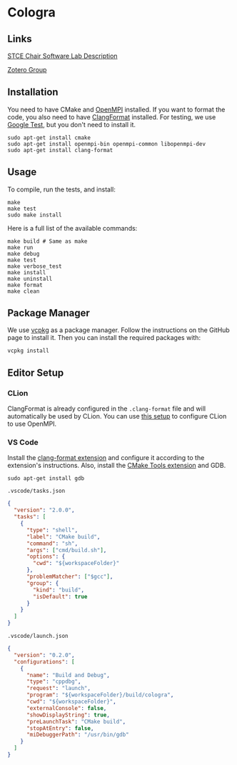 # Cologra

## Links

[STCE Chair Software Lab
Description](https://www.stce.rwth-aachen.de/teaching/winter-2024-25/software-lab-parallel-graph-algorithms)

[Zotero Group](https://www.zotero.org/groups/5682542/parallel_graph_algorithms)

## Installation

You need to have CMake and
[OpenMPI](https://docs.open-mpi.org/en/v5.0.x/launching-apps/quickstart.html)
installed. If you want to format the code, you also need to have
[ClangFormat](https://clang.llvm.org/docs/ClangFormat.html) installed. For
testing, we use [Google Test](https://github.com/google/googletest), but you
don't need to install it.

```shell
sudo apt-get install cmake
sudo apt-get install openmpi-bin openmpi-common libopenmpi-dev
sudo apt-get install clang-format
```

## Usage

To compile, run the tests, and install:

```shell
make
make test
sudo make install
```

Here is a full list of the available commands:

```shell
make build # Same as make
make run
make debug
make test
make verbose_test
make install
make uninstall
make format
make clean
```

## Package Manager

We use [vcpkg](https://github.com/Microsoft/vcpkg) as a package manager. Follow
the instructions on the GitHub page to install it. Then you can install the
required packages with:

```shell
vcpkg install
```

## Editor Setup

### CLion

ClangFormat is already configured in the `.clang-format` file and will
automatically be used by CLion. You can use [this
setup](https://www.jetbrains.com/help/clion/openmpi.html) to configure CLion to
use OpenMPI.

### VS Code

Install the [clang-format
extension](https://marketplace.visualstudio.com/items?itemName=xaver.clang-format)
and configure it according to the extension's instructions.
Also, install the [CMake Tools
extension](https://marketplace.visualstudio.com/items?itemName=ms-vscode.cmake-tools)
and GDB.

```shell
sudo apt-get install gdb
```

`.vscode/tasks.json`

```json
{
  "version": "2.0.0",
  "tasks": [
    {
      "type": "shell",
      "label": "CMake build",
      "command": "sh",
      "args": ["cmd/build.sh"],
      "options": {
        "cwd": "${workspaceFolder}"
      },
      "problemMatcher": ["$gcc"],
      "group": {
        "kind": "build",
        "isDefault": true
      }
    }
  ]
}
```

`.vscode/launch.json`

```json
{
  "version": "0.2.0",
  "configurations": [
    {
      "name": "Build and Debug",
      "type": "cppdbg",
      "request": "launch",
      "program": "${workspaceFolder}/build/cologra",
      "cwd": "${workspaceFolder}",
      "externalConsole": false,
      "showDisplayString": true,
      "preLaunchTask": "CMake build",
      "stopAtEntry": false,
      "miDebuggerPath": "/usr/bin/gdb"
    }
  ]
}
```
